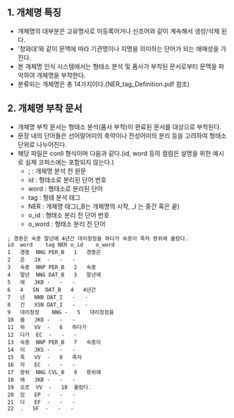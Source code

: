## 1. 개체명 특징

- 개체명의 대부분은 고유명사로 미등록어거나 신조어와 같이 계속해서 생성/삭제 된다.
- '청와대'와 같이 문맥에 따라 기관명이나 지명을 의미하는 단어가 되는 애매성을 가진다.
- 본 개체명 인식 시스템에서는 형태소 분석 및 품사가 부착된 문서로부터 문맥을 파악하여 개체명을 부착한다.
- 분류되는 개체명은 총 14가지이다.(NER_tag_Definition.pdf 참조)

## 2. 개체명 부착 문서

- 개체명 부착 문서는 형태소 분석(품사 부착)이 완료된 문서를 대상으로 부착된다.
- 문장 내의 단어들은 선어말어미의 축약이나 전성어미의 분리 등을 고려하여 형태소 단위로 나누어진다.  
- 해당 파일은 conll 형식이며 다음과 같다.(id, word 등의 컬럼은 설명을 위한 예시로 실제 코퍼스에는 포함되지 않는다.)
  - ; : 개체명 분석 전 원문
  - id : 형태소로 분리된 단어 번호
  - word : 형태소로 분리된 단어
  - tag : 형태 분석 태그
  - NER : 개체명 태그(_B는 개체명의 시작, _I 는 중간 혹은 끝)
  - o_id : 형태소 분리 전 단어 번호
  - o_word : 형태소 분리 전 단어

```
; 경종은 숙종 말년에 4년간 대리청정을 하다가 숙종이 죽자 왕위에 올랐다.
id	word	tag	NER	o_id	o_word
1	경종	NNG	PER_B	1	경종은	
2	은	JX	-	-	-
3	숙종	NNP	PER_B	2	숙종	
4	말년	NNG	DAT_B	3	말년에	
5	에	JKB	-	-	-
6	4	SN	DAT_B	4	4년간	
7	년	NNB	DAT_I	-	-
8	간	XSN	DAT_I	-	-
9	대리청정	NNG	-	5	대리청정을	
10	을	JKO	-	-	-
11	하	VV	-	6	하다가	
12	다가	EC	-	-	-
13	숙종	NNP	PER_B	7	숙종이	
14	이	JKS	-	-	-
15	죽	VV	-	8	죽자	
16	자	EC	-	-	-
17	왕위	NNG	CVL_B	9	왕위에	
18	에	JKB	-	-	-
19	오르	VV	-	10	올랐다.	
20	았	EP	-	-	-
21	다	EF	-	-	-
22	.	SF	-	-	-
```
